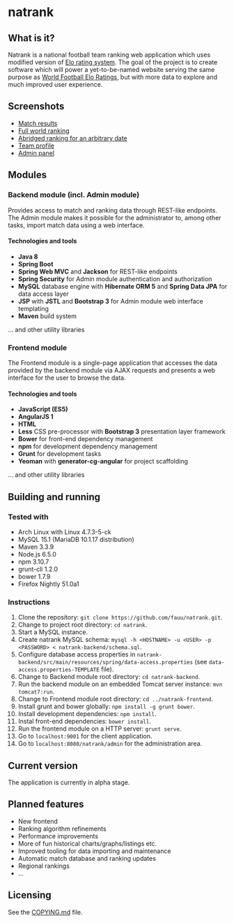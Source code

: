 # natrank

## What is it?
Natrank is a national football team ranking web application which uses modified version of [Elo rating system](http://en.wikipedia.org/wiki/Elo_rating_system). The goal of the project is to create software which will power a yet-to-be-named website serving the same purpose as [World Football Elo Ratings](http://eloratings.net/), but with more data to explore and much improved user experience. 

## Screenshots
* [Match results](/screenshots/match-results.png?raw=true)
* [Full world ranking](/screenshots/full-world-ranking.png?raw=true)
* [Abridged ranking for an arbitrary date](/screenshots/abridged-ranking.png?raw=true)
* [Team profile](/screenshots/team-profile.png?raw=true)
* [Admin panel](/screenshots/admin-panel.png?raw=true)

## Modules
### Backend module (incl. Admin module)
Provides access to match and ranking data through REST-like endpoints. The Admin module makes it possible for the administrator to, among other tasks, import match data using a web interface.
#### Technologies and tools
* **Java 8**
* **Spring Boot**
* **Spring Web MVC** and **Jackson** for REST-like endpoints
* **Spring Security** for Admin module authentication and authorization
* **MySQL** database engine with **Hibernate ORM 5** and **Spring Data JPA** for data access layer
* **JSP** with **JSTL** and **Bootstrap 3** for Admin module web interface templating
* **Maven** build system

... and other utility libraries

### Frontend module
The Frontend module is a single-page application that accesses the data provided by the backend module via AJAX requests and presents a web interface for the user to browse the data.
#### Technologies and tools
* **JavaScript (ES5)**
* **AngularJS 1**
* **HTML**
* **Less** CSS pre-processor with **Bootstrap 3** presentation layer framework
* **Bower** for front-end dependency management
* **npm** for development dependency management
* **Grunt** for development tasks
* **Yeoman** with **generator-cg-angular** for project scaffolding

... and other utility libraries

## Building and running
### Tested with
* Arch Linux with Linux 4.7.3-5-ck
* MySQL 15.1 (MariaDB 10.1.17 distribution)
* Maven 3.3.9
* Node.js 6.5.0
* npm 3.10.7
* grunt-cli 1.2.0
* bower 1.7.9
* Firefox Nightly 51.0a1

### Instructions
1. Clone the repository: `git clone https://github.com/fauu/natrank.git`.
2. Change to project root directory: `cd natrank`.
3. Start a MySQL instance.
4. Create natrank MySQL schema: `mysql -h <HOSTNAME> -u <USER> -p <PASSWORD> < natrank-backend/schema.sql`.
5. Configure database access properties in `natrank-backend/src/main/resources/spring/data-access.properties` (see `data-access.properties-TEMPLATE` file).
6. Change to Backend module root directory: `cd natrank-backend`.
7. Run the backend module on an embedded Tomcat server instance: `mvn tomcat7:run`.
8. Change to Frontend module root directory: `cd ../natrank-frontend`.
9. Install grunt and bower globally: `npm install -g grunt bower`.
10. Install development dependencies: `npm install`.
11. Instal front-end dependencies: `bower install`.
12. Run the frontend module on a HTTP server: `grunt serve`.
13. Go to `localhost:9001` for the client application.
14. Go to `localhost:8080/natrank/admin` for the administration area.

## Current version
The application is currently in alpha stage.

## Planned features
* New frontend
* Ranking algorithm refinements
* Performance improvements
* More of fun historical charts/graphs/listings etc.
* Improved tooling for data importing and maintenance
* Automatic match database and ranking updates
* Regional rankings
* ...

## Licensing
See the [COPYING.md](https://github.com/fauu/natrank/blob/master/COPYING.md) file.
